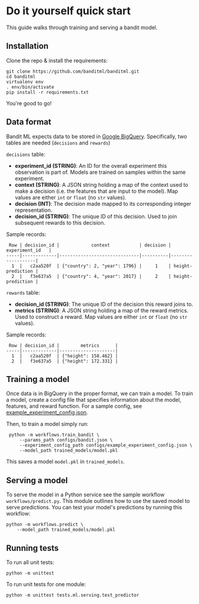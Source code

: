 
# Do it yourself quick start

This guide walks through training and serving a bandit model.

## Installation
Clone the repo & install the requirements:
```
git clone https://github.com/banditml/banditml.git
cd banditml
virtualenv env
. env/bin/activate
pip install -r requirements.txt
```
You're good to go!
## Data format
Bandit ML expects data to be stored in [Google BigQuery](https://cloud.google.com/bigquery). Specifically, two tables are needed (`decisions` and `rewards`)

`decisions` table:
- <b>experiment_id (STRING)</b>: An ID for the overall experiment this observation is part of.  Models are trained on samples within the same experiment.
- <b>context (STRING)</b>: A JSON string holding a map of the context used to make a decision (i.e. the features that are input to the model). Map values are either `int` or `float` (no `str` values).
- <b>decision (INT)</b>: The decision made mapped to its corresponding integer representation.
- <b>decision_id (STRING)</b>: The unique ID of this decision. Used to join subsequent rewards to this decision.

Sample records:
```
 Row | decision_id |            context           | decision |   experiment_id   |
-----|-------------|------------------------------|----------|-------------------|
  1  |   c2aa520f  | {"country": 2, "year": 1796} |     1    | height-prediction |
  2  |   f3e637a5  | {"country": 4, "year": 2017} |     2    | height-prediction |  
```

`rewards` table:
- <b>decision_id (STRING)</b>: The unique ID of the decision this reward joins to.
- <b>metrics (STRING)</b>: A JSON string holding a map of the reward metrics. Used to construct a reward. Map values are either `int` or `float` (no `str` values).

Sample records:
```
 Row | decision_id |        metrics      |
-----|-------------|---------------------|
  1  |   c2aa520f  | {"height": 158.462} |
  2  |   f3e637a5  | {"height": 172.331} |
```

## Training a model

Once data is in BigQuery in the proper format, we can train a model. To train a model, create a config file that specifies information about the model, features, and reward function. For a sample config, see [example_experiment_config.json](configs/example_experiment_config.json).

Then, to train a model simply run:

```
 python -m workflows.train_bandit \
     --params_path configs/bandit.json \
     --experiment_config_path configs/example_experiment_config.json \
     --model_path trained_models/model.pkl
```

This saves a model `model.pkl` in `trained_models`.

## Serving a model

To serve the model in a Python service see the sample workflow `workflows/predict.py`. This module outlines how to use the saved model to serve predictions. You can test your model's predictions by running this workflow:

```
python -m workflows.predict \
	--model_path trained_models/model.pkl
```

## Running tests

To run all unit tests:
```
python -m unittest
```

To run unit tests for one module:
```
python -m unittest tests.ml.serving.test_predictor
```
